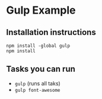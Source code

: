 # Gulp Example

## Installation instructions
`npm install -global gulp`   
`npm install`

## Tasks you can run
- `gulp` (runs all taks)
- `gulp font-awesome`

